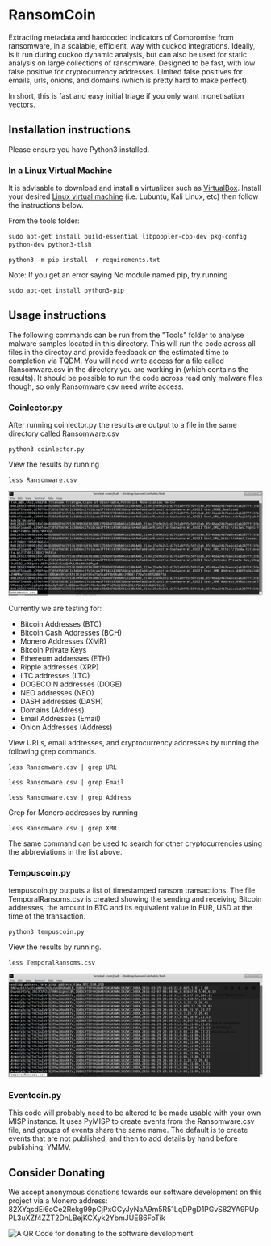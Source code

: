 # RansomCoin
Extracting metadata and hardcoded Indicators of Compromise from ransomware, in a scalable, efficient, way with cuckoo integrations. Ideally, is it run during cuckoo dynamic analysis, but can also be used for static analysis on large collections of ransomware. Designed to be fast, with low false positive for cryptocurrency addresses. Limited false positives for emails, urls, onions, and domains (which is pretty hard to make perfect). 

In short, this is fast and easy initial triage if you only want monetisation vectors.

## Installation instructions
Please ensure you have Python3 installed.

### In a Linux Virtual Machine 
It is advisable to download and install a virtualizer such as [VirtualBox](https://www.virtualbox.org/wiki/Downloads). Install your desired [Linux virtual machine](https://www.osboxes.org/virtualbox-images/) (i.e. Lubuntu, Kali Linux, etc) then follow the instructions below.

From the tools folder:
```
sudo apt-get install build-essential libpoppler-cpp-dev pkg-config python-dev python3-tlsh
```

```
python3 -m pip install -r requirements.txt
```

Note: If you get an error saying No module named pip, try running
```
sudo apt-get install python3-pip
```


## Usage instructions
The following commands can be run from the "Tools" folder to analyse malware samples located in this directory. This will run the code across all files in the directoy and provide feedback on the estimated time to completion via TQDM. You will need write access for a file called Ransomware.csv in the directory you are working in (which contains the results). It should be possible to run the code across read only malware files though, so only Ransomware.csv need write access.


### Coinlector.py
After running coinlector.py the results are output to a file in the same directory called Ransomware.csv

```
python3 coinlector.py
```

View the results by running 

```
less Ransomware.csv
```

![Ransomware CSV](/Assets/Images/ransomware.png)

Currently we are testing for:

* Bitcoin Addresses (BTC)
* Bitcoin Cash Addresses (BCH)
* Monero Addresses (XMR)
* Bitcoin Private Keys 
* Ethereum addresses (ETH)
* Ripple addresses (XRP)
* LTC addresses (LTC)
* DOGECOIN addresses (DOGE)
* NEO addresses (NEO)
* DASH addresses (DASH)
* Domains (Address)
* Email Addresses (Email)
* Onion Addresses (Address)


View URLs, email addresses, and cryptocurrency addresses by running the following grep commands.

```
less Ransomware.csv | grep URL
```

```
less Ransomware.csv | grep Email
```

```
less Ransomware.csv | grep Address
```

Grep for Monero addresses by running

```
less Ransomware.csv | grep XMR
```

The same command can be used to search for other cryptocurrencies using the abbreviations in the list above.

### Tempuscoin.py
tempuscoin.py outputs a list of timestamped ransom transactions. The file TemporalRansoms.csv is created showing the sending and receiving Bitcoin addresses, the amount in BTC and its equivalent value in EUR, USD at the time of the transaction.

```
python3 tempuscoin.py
```

View the results by running.
```
less TemporalRansoms.csv
```

![Temporal Ransoms CSV](/Assets/Images/temporal-ransoms.png)

### Eventcoin.py

This code will probably need to be altered to be made usable with your own MISP instance. It uses PyMISP to create events from the Ransomware.csv file, and groups of events share the same name. The default is to create events that are not published, and then to add details by hand before publishing. YMMV.

## Consider Donating

We accept anonymous donations towards our software development on this project via a Monero address: 
82XYqsdEi6oCe2Rekg99pCjPxGCyJyNaA9m5R51LqDPgD1PGvS82YA9PUpPL3uXZf4ZZT2DnLBejKCXyk2YbmJUEB6FoTik

![A QR Code for donating to the software development](https://github.com/Concinnity-Risks/RansomCoinPublic/blob/master/RansomCoinMoneroDonationAddress.png)
